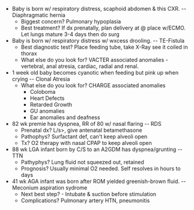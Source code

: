 - Baby is born w/ respiratory distress, scaphoid abdomen & this CXR. -- Diaphragmatic hernia
	- Biggest concern? Pulmonary hypoplasia
	- Best treatment? If dx prenatally, plan delivery at @ place w/ECMO. Let lungs mature 3-4 days then do surg
- Baby is born w/ respiratory distress w/ wxcess drooling. -- TE-Fistula
	- Best diagnostic test? Place feeding tube, take X-Ray see it coiled in thorax
	- What else do you look for? VACTER associated anomalies - vertebral, anal atresia, cardiac, radial and renal.
- 1 week old baby becomes cyanotic when feeding but pink up when crying -- Clonal Atresia
	- What else do you look for? CHARGE associated anomalies
		- Coloboma
		- Heart Defects
		- Retarded Growth
		- GU anomalies
		- Ear anomalies and deafness
- 82 wk premie has dyspnea, RR of 80 w/ nasal flaring -- RDS
	- Prenatal dx? L/s>, give antenatal betamethasone
	- Pathophys? Surfactant def, can't keep alveoli open
	- Tx? O2 therapy with nasal CPAP to keep alveoli open
- 88 wk LGA infant born by C/S to an A2GDM has dyspnea/grunting -- TTN
	- Pathyphys? Lung fluid not squeezed out, retained
	- Prognosis? Usually minimal O2 needed. Self resolves in hours to days
- 41 wk AGA infant was born after ROM yielded greenish-brown fluid. -- Meconium aspiration sydrome
	- Next best step? - Intubate & suction before stimulation
	- Complications? Pulmonary artery HTN, pneumonitis